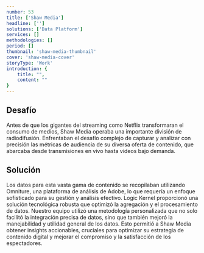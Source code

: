 ```yaml
---
number: 53
title: ['Shaw Media']
headline: ['']
solutions: ['Data Platform']
services: []
methodologies: []
period: []
thumbnail: 'shaw-media-thumbnail'
cover: 'shaw-media-cover'
storyType: 'Work'
introduction: {
    title: "",
    content: ""
}
---
```


## Desafío

Antes de que los gigantes del streaming como Netflix transformaran el consumo de medios, Shaw Media operaba una importante división de radiodifusión. Enfrentaban el desafío complejo de capturar y analizar con precisión las métricas de audiencia de su diversa oferta de contenido, que abarcaba desde transmisiones en vivo hasta videos bajo demanda.

## Solución

Los datos para esta vasta gama de contenido se recopilaban utilizando Omniture, una plataforma de análisis de Adobe, lo que requería un enfoque sofisticado para su gestión y análisis efectivo. Logic Kernel proporcionó una solución tecnológica robusta que optimizó la agregación y el procesamiento de datos. Nuestro equipo utilizó una metodología personalizada que no solo facilitó la integración precisa de datos, sino que también mejoró la manejabilidad y utilidad general de los datos. Esto permitió a Shaw Media obtener insights accionables, cruciales para optimizar su estrategia de contenido digital y mejorar el compromiso y la satisfacción de los espectadores.